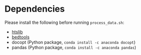 # Dependencies
Please install the following before running `process_data.sh`:
- [htslib](https://www.htslib.org)
- [bedtools](https://bedtools.readthedocs.io/en/latest/content/installation.html)
- docopt (Python package, `conda install -c anaconda docopt`)
- pandas (Python package, `conda install -c anaconda pandas`)
